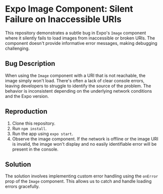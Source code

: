 # Expo Image Component: Silent Failure on Inaccessible URIs

This repository demonstrates a subtle bug in Expo's `Image` component where it silently fails to load images from inaccessible or broken URIs. The component doesn't provide informative error messages, making debugging challenging.

## Bug Description
When using the `Image` component with a URI that is not reachable, the image simply won't load.  There's often a lack of clear console errors, leaving developers to struggle to identify the source of the problem.  The behavior is inconsistent depending on the underlying network conditions and the Expo version. 

## Reproduction
1. Clone this repository.
2. Run `npm install`.
3. Run the app using `expo start`. 
4. Observe the image component.  If the network is offline or the image URI is invalid, the image won't display and no easily identifiable error will be present in the console. 

## Solution
The solution involves implementing custom error handling using the `onError` prop of the `Image` component. This allows us to catch and handle loading errors gracefully.